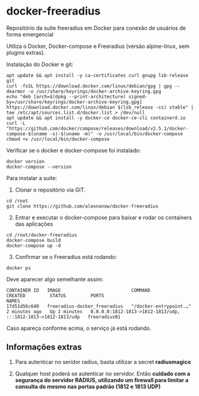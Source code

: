 # docker-freeradius
Repositório da suite freeradius em Docker para conexão de usuários de forma emergencial

Utiliza o Docker, Docker-compose e Freeradius (versão alpine-linux, sem plugins extras).

Instalação do Docker e git:

```
apt update && apt install -y ca-certificates curl gnupg lsb-release git
curl -fsSL https://download.docker.com/linux/debian/gpg | gpg --dearmor -o /usr/share/keyrings/docker-archive-keyring.gpg
echo "deb [arch=$(dpkg --print-architecture) signed-by=/usr/share/keyrings/docker-archive-keyring.gpg] https://download.docker.com/linux/debian $(lsb_release -cs) stable" | tee /etc/apt/sources.list.d/docker.list > /dev/null
apt update && apt install -y docker-ce docker-ce-cli containerd.io
curl -L "https://github.com/docker/compose/releases/download/v2.5.1/docker-compose-$(uname -s)-$(uname -m)" -o /usr/local/bin/docker-compose
chmod +x /usr/local/bin/docker-compose
```

Verificar se o docker e docker-compose foi instalado:

```
docker version
docker-compose --version
```
Para instalar a suite:

1. Clonar o repositório via GIT. 

```
cd /root
git clone https://github.com/alexnanow/docker-freeradius
```

2. Entrar e executar o docker-compose para baixar e rodar os containers das aplicações

```
cd /root/docker-freeradius
docker-compose build
docker-compose up -d
```

3. Confirmar se o Freeradius está rodando:

```
docker ps
```

Deve aparecer algo semelhante assim:

```
CONTAINER ID   IMAGE                          COMMAND                  CREATED         STATUS         PORTS                                                           NAMES
17d51d56c640   freeradius-docker_freeradius   "/docker-entrypoint.…"   2 minutes ago   Up 2 minutes   0.0.0.0:1812-1813->1812-1813/udp, :::1812-1813->1812-1813/udp   freeradius01
```
Caso apareça conforme acima, o serviço já está rodando.

## Informações extras

1. Para autenticar no seridor radius, basta utilizar a secret **radiusmagico**

2. Qualquer host poderá se autenticar no servidor. Então **cuidado com a segurança do servidor RADIUS, utilizando um firewall para limitar a consulta do mesmo nas portas padrão (1812 e 1813 UDP)**
